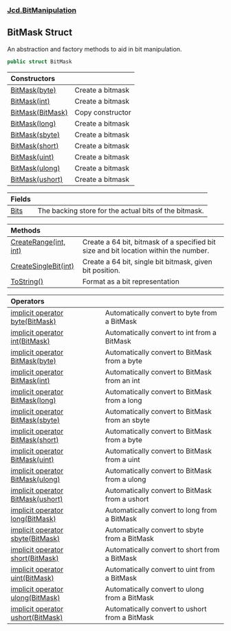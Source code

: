### [Jcd.BitManipulation](Jcd_BitManipulation.md 'Jcd.BitManipulation')
## BitMask Struct
An abstraction and factory methods to aid in bit manipulation.  
```csharp
public struct BitMask
```

| Constructors | |
| :--- | :--- |
| [BitMask(byte)](Jcd_BitManipulation_BitMask_BitMask(byte).md 'Jcd.BitManipulation.BitMask.BitMask(byte)') | Create a bitmask  <br/> |
| [BitMask(int)](Jcd_BitManipulation_BitMask_BitMask(int).md 'Jcd.BitManipulation.BitMask.BitMask(int)') | Create a bitmask  <br/> |
| [BitMask(BitMask)](Jcd_BitManipulation_BitMask_BitMask(Jcd_BitManipulation_BitMask).md 'Jcd.BitManipulation.BitMask.BitMask(Jcd.BitManipulation.BitMask)') | Copy constructor  <br/> |
| [BitMask(long)](Jcd_BitManipulation_BitMask_BitMask(long).md 'Jcd.BitManipulation.BitMask.BitMask(long)') | Create a bitmask  <br/> |
| [BitMask(sbyte)](Jcd_BitManipulation_BitMask_BitMask(sbyte).md 'Jcd.BitManipulation.BitMask.BitMask(sbyte)') | Create a bitmask  <br/> |
| [BitMask(short)](Jcd_BitManipulation_BitMask_BitMask(short).md 'Jcd.BitManipulation.BitMask.BitMask(short)') | Create a bitmask  <br/> |
| [BitMask(uint)](Jcd_BitManipulation_BitMask_BitMask(uint).md 'Jcd.BitManipulation.BitMask.BitMask(uint)') | Create a bitmask  <br/> |
| [BitMask(ulong)](Jcd_BitManipulation_BitMask_BitMask(ulong).md 'Jcd.BitManipulation.BitMask.BitMask(ulong)') | Create a bitmask  <br/> |
| [BitMask(ushort)](Jcd_BitManipulation_BitMask_BitMask(ushort).md 'Jcd.BitManipulation.BitMask.BitMask(ushort)') | Create a bitmask  <br/> |

| Fields | |
| :--- | :--- |
| [Bits](Jcd_BitManipulation_BitMask_Bits.md 'Jcd.BitManipulation.BitMask.Bits') | The backing store for the actual bits of the bitmask.<br/> |

| Methods | |
| :--- | :--- |
| [CreateRange(int, int)](Jcd_BitManipulation_BitMask_CreateRange(int_int).md 'Jcd.BitManipulation.BitMask.CreateRange(int, int)') | Create a 64 bit, bitmask of a specified bit size and bit location within the number.  <br/> |
| [CreateSingleBit(int)](Jcd_BitManipulation_BitMask_CreateSingleBit(int).md 'Jcd.BitManipulation.BitMask.CreateSingleBit(int)') | Create a 64 bit, single bit bitmask, given bit position.<br/> |
| [ToString()](Jcd_BitManipulation_BitMask_ToString().md 'Jcd.BitManipulation.BitMask.ToString()') | Format as a bit representation<br/> |

| Operators | |
| :--- | :--- |
| [implicit operator byte(BitMask)](Jcd_BitManipulation_BitMask_op_Implicitbyte(Jcd_BitManipulation_BitMask).md 'Jcd.BitManipulation.BitMask.op_Implicit byte(Jcd.BitManipulation.BitMask)') | Automatically convert to byte from a BitMask<br/> |
| [implicit operator int(BitMask)](Jcd_BitManipulation_BitMask_op_Implicitint(Jcd_BitManipulation_BitMask).md 'Jcd.BitManipulation.BitMask.op_Implicit int(Jcd.BitManipulation.BitMask)') | Automatically convert to int from a BitMask<br/> |
| [implicit operator BitMask(byte)](Jcd_BitManipulation_BitMask_op_ImplicitJcd_BitManipulation_BitMask(byte).md 'Jcd.BitManipulation.BitMask.op_Implicit Jcd.BitManipulation.BitMask(byte)') | Automatically convert to BitMask from a byte<br/> |
| [implicit operator BitMask(int)](Jcd_BitManipulation_BitMask_op_ImplicitJcd_BitManipulation_BitMask(int).md 'Jcd.BitManipulation.BitMask.op_Implicit Jcd.BitManipulation.BitMask(int)') | Automatically convert to BitMask from an int<br/> |
| [implicit operator BitMask(long)](Jcd_BitManipulation_BitMask_op_ImplicitJcd_BitManipulation_BitMask(long).md 'Jcd.BitManipulation.BitMask.op_Implicit Jcd.BitManipulation.BitMask(long)') | Automatically convert to BitMask from a long<br/> |
| [implicit operator BitMask(sbyte)](Jcd_BitManipulation_BitMask_op_ImplicitJcd_BitManipulation_BitMask(sbyte).md 'Jcd.BitManipulation.BitMask.op_Implicit Jcd.BitManipulation.BitMask(sbyte)') | Automatically convert to BitMask from an sbyte<br/> |
| [implicit operator BitMask(short)](Jcd_BitManipulation_BitMask_op_ImplicitJcd_BitManipulation_BitMask(short).md 'Jcd.BitManipulation.BitMask.op_Implicit Jcd.BitManipulation.BitMask(short)') | Automatically convert to BitMask from a byte<br/> |
| [implicit operator BitMask(uint)](Jcd_BitManipulation_BitMask_op_ImplicitJcd_BitManipulation_BitMask(uint).md 'Jcd.BitManipulation.BitMask.op_Implicit Jcd.BitManipulation.BitMask(uint)') | Automatically convert to BitMask from a uint<br/> |
| [implicit operator BitMask(ulong)](Jcd_BitManipulation_BitMask_op_ImplicitJcd_BitManipulation_BitMask(ulong).md 'Jcd.BitManipulation.BitMask.op_Implicit Jcd.BitManipulation.BitMask(ulong)') | Automatically convert to BitMask from a ulong<br/> |
| [implicit operator BitMask(ushort)](Jcd_BitManipulation_BitMask_op_ImplicitJcd_BitManipulation_BitMask(ushort).md 'Jcd.BitManipulation.BitMask.op_Implicit Jcd.BitManipulation.BitMask(ushort)') | Automatically convert to BitMask from a ushort<br/> |
| [implicit operator long(BitMask)](Jcd_BitManipulation_BitMask_op_Implicitlong(Jcd_BitManipulation_BitMask).md 'Jcd.BitManipulation.BitMask.op_Implicit long(Jcd.BitManipulation.BitMask)') | Automatically convert to long from a BitMask<br/> |
| [implicit operator sbyte(BitMask)](Jcd_BitManipulation_BitMask_op_Implicitsbyte(Jcd_BitManipulation_BitMask).md 'Jcd.BitManipulation.BitMask.op_Implicit sbyte(Jcd.BitManipulation.BitMask)') | Automatically convert to sbyte from a BitMask<br/> |
| [implicit operator short(BitMask)](Jcd_BitManipulation_BitMask_op_Implicitshort(Jcd_BitManipulation_BitMask).md 'Jcd.BitManipulation.BitMask.op_Implicit short(Jcd.BitManipulation.BitMask)') | Automatically convert to short from a BitMask<br/> |
| [implicit operator uint(BitMask)](Jcd_BitManipulation_BitMask_op_Implicituint(Jcd_BitManipulation_BitMask).md 'Jcd.BitManipulation.BitMask.op_Implicit uint(Jcd.BitManipulation.BitMask)') | Automatically convert to uint from a BitMask<br/> |
| [implicit operator ulong(BitMask)](Jcd_BitManipulation_BitMask_op_Implicitulong(Jcd_BitManipulation_BitMask).md 'Jcd.BitManipulation.BitMask.op_Implicit ulong(Jcd.BitManipulation.BitMask)') | Automatically convert to ulong from a BitMask<br/> |
| [implicit operator ushort(BitMask)](Jcd_BitManipulation_BitMask_op_Implicitushort(Jcd_BitManipulation_BitMask).md 'Jcd.BitManipulation.BitMask.op_Implicit ushort(Jcd.BitManipulation.BitMask)') | Automatically convert to ushort from a BitMask<br/> |
